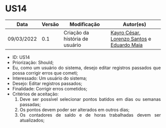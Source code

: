 # US14


|Data | Versão | Modificação | Autor(es)|
| -- | -- | -- | -- |
| 09/03/2022 | 0.1 | Criação da história de usuário | [Kayro César](https://github.com/kayrocesar), [Lorenzo Santos](https://github.com/kayrocesar) e [Eduardo Maia](https://github.com/eduardomr) |


<ul>
<li> ID: US14</li>
<li>Priorização: Should;</li>
<li align="justify">Eu, como um usuário do sistema, desejo editar registros passados que possa corrigir erros que cometi;</li>
<li>Interessado: Um usuário do sistema;</li>
<li>Desejo: Editar registros passados;</li>
<li>Finalidade: Corrigir erros cometidos;</li>
<li align="justify"> Critérios de aceitação:
    <ol>
    <li> Deve ser possível selecionar pontos batidos em dias ou semanas passadas;</li>
    <li> Os pontos devem poder ser alterados em outros dias;</li>
    <li> Os contadores de saldo e de horas trabalhadas devem ser atualizados;</li>
    </ol>
</ul>